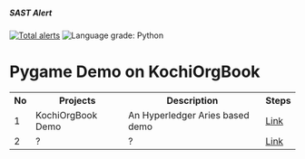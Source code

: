 ##### SAST Alert
[![Total alerts](https://img.shields.io/lgtm/alerts/g/nirupamjm/myworks.svg?logo=lgtm&logoWidth=18)](https://lgtm.com/projects/g/nirupamjm/myworks/alerts/) ![Language grade: Python](https://img.shields.io/lgtm/grade/python/g/nirupamjm/myworks.svg?logo=lgtm&logoWidth=18)


# Pygame Demo on KochiOrgBook

<table>
<tr><th>No</th><th>Projects</th><th>Description</th><th>Steps</th></tr>
<tr><td>1</td><td>KochiOrgBook Demo</td><td>An Hyperledger Aries based demo</td><td><a href="https://github.com/nirupamjm/myworks/blob/master/KochiOrgBook_Demo/readme.md">Link</a></td></tr>
<tr><td>2</td><td>?</td><td>?</td><td><a href="https://github.com/nirupamjm/myworks/blob/master/KochiOrgBook_Demo/readme.md">Link</a></td></tr>
</table>
